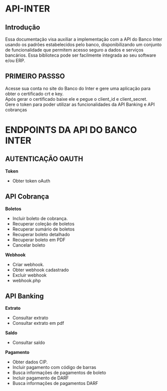 # API-INTER

## Introdução

Essa documentação visa auxiliar a implementação com a API do Banco Inter usando os padrões estabelecidos pelo banco, disponibilizando um conjunto de funcionalidade que permitem acesso seguro a dados e serviços bancários. Essa biblioteca pode ser facilmente integrada ao seu software e/ou ERP.

## PRIMEIRO PASSSO
Acesse sua conta no site do Banco do Inter e gere uma aplicação para obter o certificado crt e key.<br>
Após gerar o certificado baixe ele e pegue o client_id e client_secret.<br>
Gere o token para poder utilizar as funcionalidades da API Banking e API cobranças


# ENDPOINTS DA API DO BANCO INTER

## AUTENTICAÇÃO OAUTH

<b>Token</b>
- Obter token oAuth

## API Cobrança

<b>Boletos</b>
- Incluir boleto de cobrança.
- Recuperar coleção de boletos
- Recuperar sumário de boletos
- Recuperar boleto detalhado
- Recuperar boleto em PDF
- Cancelar boleto

<b>Webhook</b>
- Criar webhook.
- Obter webhook cadastrado
- Excluir webhook
- webhook.php

## API Banking

<b>Extrato</b>
- Consultar extrato
- Consultar extrato em pdf

<b>Saldo</b>
- Consultar saldo

<b>Pagamento</b>
- Obter dados CIP.
- Incluir pagamento com código de barras
- Busca informações de pagamentos de boleto
- Incluir pagamento de DARF
- Busca informações de pagamentos DARF